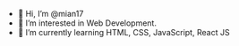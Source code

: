 - 👋 Hi, I’m @mian17
- 👀 I’m interested in Web Development.
- 🌱 I’m currently learning HTML, CSS, JavaScript, React JS

<!---
mian17/mian17 is a ✨ special ✨ repository because its `README.md` (this file) appears on your GitHub profile.
You can click the Preview link to take a look at your changes.
--->
